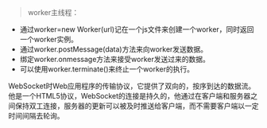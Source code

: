 > worker主线程：

- 通过worker=new Worker(url)记在一个js文件来创建一个worker，同时返回一个worker实例。
- 通过worker.postMessage(data)方法来向worker发送数据。
- 绑定worker.onmessage方法来接受worker发送过来的数据。
- 可以使用worker.terminate()来终止一个worker的执行。

WebSocket时Web应用程序的传输协议，它提供了双向的，按序到达的数据流。他是一个HTML5协议，WebSocket的连接是持久的，他通过在客户端和服务器之间保持双工连接，服务器的更新可以被及时推送给客户端，而不需要客户端以一定时间间隔去轮询。

